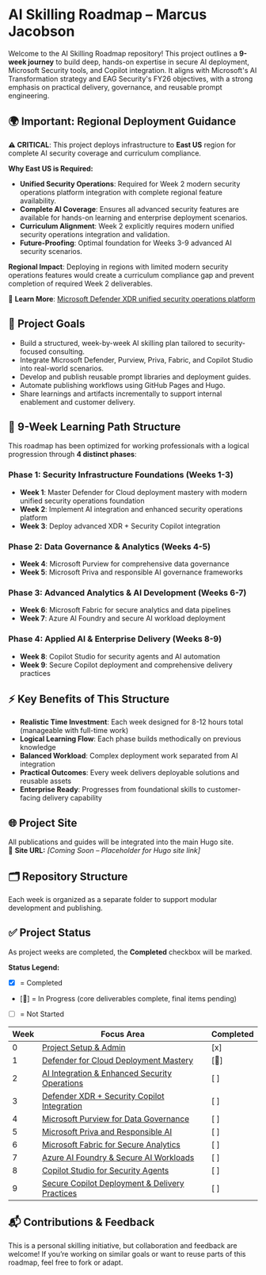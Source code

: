 # AI Skilling Roadmap – Marcus Jacobson

Welcome to the AI Skilling Roadmap repository! This project outlines a **9-week journey** to build deep, hands-on expertise in secure AI deployment, Microsoft Security tools, and Copilot integration. It aligns with Microsoft's AI Transformation strategy and EAG Security's FY26 objectives, with a strong emphasis on practical delivery, governance, and reusable prompt engineering.

## 🌍 **Important: Regional Deployment Guidance**

**⚠️ CRITICAL**: This project deploys infrastructure to **East US** region for complete AI security coverage and curriculum compliance.

**Why East US is Required:**

- **Unified Security Operations**: Required for Week 2 modern security operations platform integration with complete regional feature availability.
- **Complete AI Coverage**: Ensures all advanced security features are available for hands-on learning and enterprise deployment scenarios.
- **Curriculum Alignment**: Week 2 explicitly requires modern unified security operations integration and validation.
- **Future-Proofing**: Optimal foundation for Weeks 3-9 advanced AI security scenarios.

**Regional Impact**: Deploying in regions with limited modern security operations features would create a curriculum compliance gap and prevent completion of required Week 2 deliverables.

📖 **Learn More**: [Microsoft Defender XDR unified security operations platform](https://learn.microsoft.com/en-us/defender-xdr/)

## 📌 Project Goals

- Build a structured, week-by-week AI skilling plan tailored to security-focused consulting.
- Integrate Microsoft Defender, Purview, Priva, Fabric, and Copilot Studio into real-world scenarios.
- Develop and publish reusable prompt libraries and deployment guides.
- Automate publishing workflows using GitHub Pages and Hugo.
- Share learnings and artifacts incrementally to support internal enablement and customer delivery.

## 🎯 **9-Week Learning Path Structure**

This roadmap has been optimized for working professionals with a logical progression through **4 distinct phases**:

### **Phase 1: Security Infrastructure Foundations (Weeks 1-3)**

- **Week 1**: Master Defender for Cloud deployment mastery with modern unified security operations foundation
- **Week 2**: Implement AI integration and enhanced security operations platform
- **Week 3**: Deploy advanced XDR + Security Copilot integration

### **Phase 2: Data Governance & Analytics (Weeks 4-5)**

- **Week 4**: Microsoft Purview for comprehensive data governance
- **Week 5**: Microsoft Priva and responsible AI governance frameworks

### **Phase 3: Advanced Analytics & AI Development (Weeks 6-7)**

- **Week 6**: Microsoft Fabric for secure analytics and data pipelines
- **Week 7**: Azure AI Foundry and secure AI workload deployment

### **Phase 4: Applied AI & Enterprise Delivery (Weeks 8-9)**

- **Week 8**: Copilot Studio for security agents and AI automation
- **Week 9**: Secure Copilot deployment and comprehensive delivery practices

## ⚡ **Key Benefits of This Structure**

- **Realistic Time Investment**: Each week designed for 8-12 hours total (manageable with full-time work)
- **Logical Learning Flow**: Each phase builds methodically on previous knowledge
- **Balanced Workload**: Complex deployment work separated from AI integration
- **Practical Outcomes**: Every week delivers deployable solutions and reusable assets
- **Enterprise Ready**: Progresses from foundational skills to customer-facing delivery capability

## 🌐 Project Site

All publications and guides will be integrated into the main Hugo site.  
🔗 **Site URL:** _[Coming Soon – Placeholder for Hugo site link]_

## 🗂️ Repository Structure

Each week is organized as a separate folder to support modular development and publishing.

## ✅ Project Status

As project weeks are completed, the **Completed** checkbox will be marked.

**Status Legend:**

- [x] = Completed
- [🔄] = In Progress (core deliverables complete, final items pending)
- [ ] = Not Started

| Week | Focus Area | Completed |
|------|------------|--------|
| 0 | [Project Setup & Admin](./00%20-%20Project%20Setup%20&%20Admin/README.md) | [x] |
| 1 | [Defender for Cloud Deployment Mastery](./01%20-%20Defender%20for%20Cloud%20Deployment%20Mastery/README.md) | [🔄] |
| 2 | [AI Integration & Enhanced Security Operations](./02%20-%20AI%20Integration%20&%20Enhanced%20Security%20Operations/README.md) | [ ] |
| 3 | [Defender XDR + Security Copilot Integration](./03%20-%20Defender%20XDR%20+%20Security%20Copilot%20Integration/README.md) | [ ] |
| 4 | [Microsoft Purview for Data Governance](./04%20-%20Microsoft%20Purview%20for%20Data%20Governance/README.md) | [ ] |
| 5 | [Microsoft Priva and Responsible AI](./05%20-%20Microsoft%20Priva%20and%20Responsible%20AI/README.md) | [ ] |
| 6 | [Microsoft Fabric for Secure Analytics](./06%20-%20Microsoft%20Fabric%20for%20Secure%20Analytics/README.md) | [ ] |
| 7 | [Azure AI Foundry & Secure AI Workloads](./07%20-%20Azure%20AI%20Foundry%20&%20Secure%20AI%20Workloads/README.md) | [ ] |
| 8 | [Copilot Studio for Security Agents](./08%20-%20Copilot%20Studio%20for%20Security%20Agents/README.md) | [ ] |
| 9 | [Secure Copilot Deployment & Delivery Practices](./09%20-%20Secure%20Copilot%20Deployment%20&%20Delivery%20Practices/README.md) | [ ] |

## 📬 Contributions & Feedback

This is a personal skilling initiative, but collaboration and feedback are welcome! If you’re working on similar goals or want to reuse parts of this roadmap, feel free to fork or adapt.

